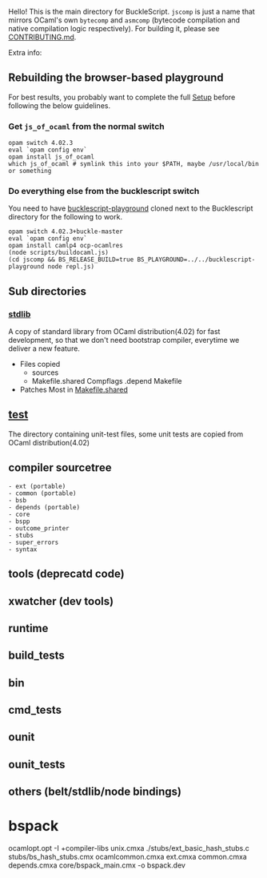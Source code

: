 Hello! This is the main directory for BuckleScript. `jscomp` is just a name that mirrors OCaml's own `bytecomp` and `asmcomp` (bytecode compilation and native compilation logic respectively). For building it, please see [CONTRIBUTING.md](../CONTRIBUTING.md).

Extra info:

## Rebuilding the browser-based playground

For best results, you probably want to complete the full [Setup](../CONTRIBUTING.md#setup) before following the below guidelines.

### Get `js_of_ocaml` from the normal switch

```
opam switch 4.02.3
eval `opam config env`
opam install js_of_ocaml
which js_of_ocaml # symlink this into your $PATH, maybe /usr/local/bin or something
```

### Do everything else from the bucklescript switch

You need to have [bucklescript-playground](https://github.com/BuckleScript/bucklescript-playground) cloned next to the Bucklescript directory for the following to work.

```
opam switch 4.02.3+buckle-master
eval `opam config env`
opam install camlp4 ocp-ocamlres
(node scripts/buildocaml.js)
(cd jscomp && BS_RELEASE_BUILD=true BS_PLAYGROUND=../../bucklescript-playground node repl.js)
```

## Sub directories

### [stdlib](./stdlib)

A copy of standard library from OCaml distribution(4.02) for fast development,
so that we don't need bootstrap compiler, everytime we deliver a new feature.

- Files copied
  - sources
  - Makefile.shared Compflags .depend Makefile
- Patches
  Most in [Makefile.shared](./stdlib/Makefile.shared)


## [test](./test)

The directory containing unit-test files, some unit tests are copied from OCaml distribution(4.02)

## compiler sourcetree

    - ext (portable)
    - common (portable)
    - bsb 
    - depends (portable)
    - core 
    - bspp
    - outcome_printer
    - stubs  
    - super_errors  
    - syntax 
## tools (deprecatd code)    
## xwatcher (dev tools)
## runtime    
## build_tests    
## bin
## cmd_tests
## ounit
## ounit_tests
## others (belt/stdlib/node bindings)


# bspack

ocamlopt.opt -I +compiler-libs unix.cmxa ./stubs/ext_basic_hash_stubs.c stubs/bs_hash_stubs.cmx  ocamlcommon.cmxa ext.cmxa common.cmxa depends.cmxa core/bspack_main.cmx -o bspack.dev